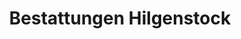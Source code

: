 ---
title: "Bestattungen Hilgenstock"
url: /sprockhoevel/bestattungen-hilgenstock/
shop: Bestattungen
---